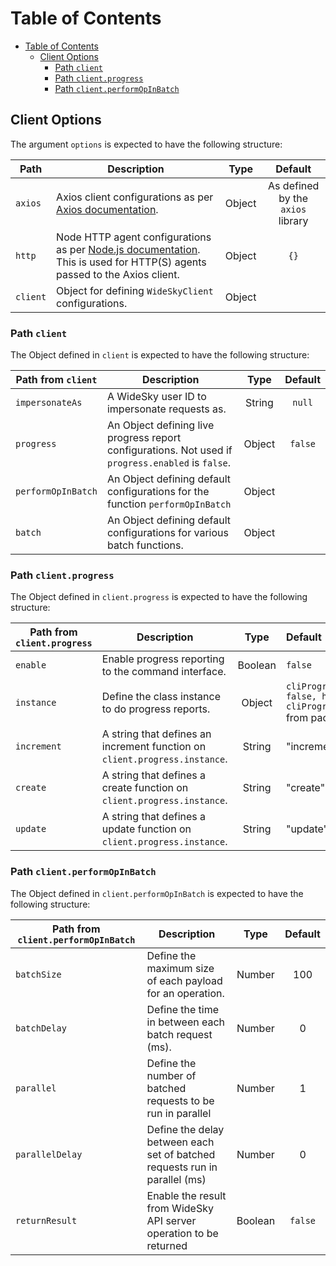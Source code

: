 # Table of Contents
<!-- toc -->

- [Table of Contents](#table-of-contents)
  - [Client Options](#client-options)
    - [Path `client`](#path-client)
    - [Path `client.progress`](#path-clientprogress)
    - [Path `client.performOpInBatch`](#path-clientperformopinbatch)

<!-- tocstop -->

## Client Options
The argument `options` is expected to have the following structure:

| Path     | Description                                                                                                                                                                                     |  Type  |              Default              |
| -------- | ----------------------------------------------------------------------------------------------------------------------------------------------------------------------------------------------- | :----: | :-------------------------------: |
| `axios`  | Axios client configurations as per [Axios documentation](https://axios-http.com/docs/config_defaults).                                                                                          | Object | As defined by the `axios` library |
| `http`   | Node HTTP agent configurations as per [Node.js documentation](https://nodejs.org/docs/latest-v16.x/api/http.html#new-agentoptions). This is used for HTTP(S) agents passed to the Axios client. | Object |               `{}`                |
| `client` | Object for defining `WideSkyClient` configurations.                                                                                                                                             | Object |                                   |

### Path `client`
The Object defined in `client` is expected to have the following structure:

| Path from `client` | Description                                                                                        |  Type  | Default |
| ------------------ | -------------------------------------------------------------------------------------------------- | :----: | :-----: |
| `impersonateAs`    | A WideSky user ID to impersonate requests as.                                                      | String | `null`  |
| `progress`         | An Object defining live progress report configurations. Not used if `progress.enabled` is `false`. | Object | `false` |
| `performOpInBatch` | An Object defining default configurations for the function `performOpInBatch`                      | Object |         |
| `batch`            | An Object defining default configurations for various batch functions.                             | Object |         |

### Path `client.progress`
The Object defined in `client.progress` is expected to have the following structure:

| Path from `client.progress` | Description                                                                |  Type   | Default                                                                                                                            |
| --------------------------- | -------------------------------------------------------------------------- | :-----: | :--------------------------------------------------------------------------------------------------------------------------------- |
| `enable`                    | Enable progress reporting to the command interface.                        | Boolean | `false`                                                                                                                            |
| `instance`                  | Define the class instance to do progress reports.                          | Object  | `cliProgress.MultiBar({clearOnComplete: false, hideCursor: true}, cliProgress.Presets.shades_classic)` from package `cli-progress` |
| `increment`                 | A string that defines an increment function on `client.progress.instance`. | String  | "increment"                                                                                                                        |
| `create`                    | A string that defines a create function on `client.progress.instance`.     | String  | "create"                                                                                                                           |
| `update`                    | A string that defines a update function on `client.progress.instance`.     | String  | "update"                                                                                                                           |

### Path `client.performOpInBatch`
The Object defined in `client.performOpInBatch` is expected to have the following structure:

| Path from `client.performOpInBatch` | Description                                                                |  Type   | Default |
| ----------------------------------- | -------------------------------------------------------------------------- | :-----: | :-----: |
| `batchSize`                         | Define the maximum size of each payload for an operation.                  | Number  |   100   |
| `batchDelay`                        | Define the time in between each batch request (ms).                        | Number  |    0    |
| `parallel`                          | Define the number of batched requests to be run in parallel                | Number  |    1    |
| `parallelDelay`                     | Define the delay between each set of batched requests run in parallel (ms) | Number  |    0    |
| `returnResult`                      | Enable the result from WideSky API server operation to be returned         | Boolean | `false` |
